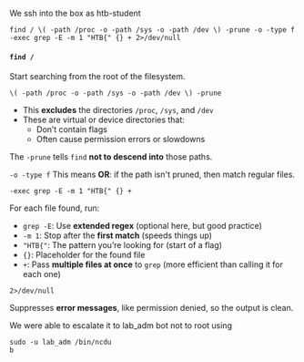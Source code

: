 
We ssh into the box as htb-student

`find / \( -path /proc -o -path /sys -o -path /dev \) -prune -o -type f -exec grep -E -m 1 "HTB{" {} + 2>/dev/null`

#### `find /`

Start searching from the root of the filesystem.

`\( -path /proc -o -path /sys -o -path /dev \) -prune`
- This **excludes** the directories `/proc`, `/sys`, and `/dev`
- These are virtual or device directories that:
    - Don’t contain flags
    - Often cause permission errors or slowdowns

The `-prune` tells `find` **not to descend into** those paths.
 
 `-o -type f`
This means **OR**: if the path isn't pruned, then match regular files.

`-exec grep -E -m 1 "HTB{" {} +`

For each file found, run:
- `grep -E`: Use **extended regex** (optional here, but good practice)
- `-m 1`: Stop after the **first match** (speeds things up)
- `"HTB{"`: The pattern you’re looking for (start of a flag)
- `{}`: Placeholder for the found file
- `+`: Pass **multiple files at once** to `grep` (more efficient than calling it for each one)

 `2>/dev/null`

Suppresses **error messages**, like permission denied, so the output is clean.



We were able to escalate it to lab_adm bot not to root using

```
sudo -u lab_adm /bin/ncdu
b
```